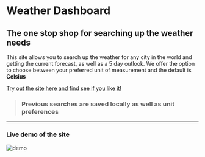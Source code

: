 # Weather Dashboard

## The one stop shop for searching up the weather needs

This site allows you to search up the weather for any city in the world and getting the current forecast, as well as a 5 day outlook. We offer the option to choose between your preferred unit of measurement and the default is **Celsius**

[Try out the site here and find see if you like it!](https://rgarrettlee.github.io/weather-dashboard)

> ### Previous searches are saved locally as well as unit preferences

---

### Live demo of the site

![demo](./assets/images/demo.gif)
